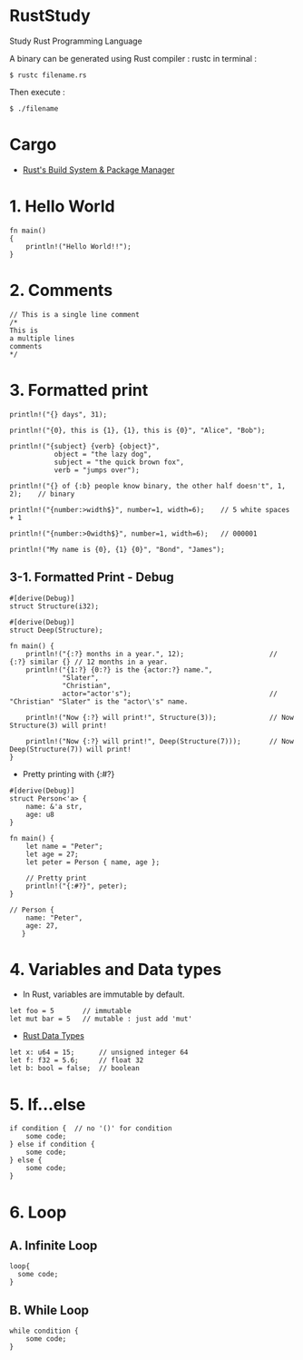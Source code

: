 # RustStudy
Study Rust Programming Language

A binary can be generated using Rust compiler : rustc
in terminal :
```
$ rustc filename.rs
```

Then execute : 
```
$ ./filename
```

# Cargo
  - [Rust's Build System & Package Manager](https://doc.rust-lang.org/book/ch01-03-hello-cargo.html)



# 1. Hello World

```
fn main()
{
    println!("Hello World!!");
}
```

# 2. Comments
```
// This is a single line comment
/* 
This is 
a multiple lines
comments 
*/
```

# 3. Formatted print
```
println!("{} days", 31);

println!("{0}, this is {1}, {1}, this is {0}", "Alice", "Bob");

println!("{subject} {verb} {object}",
           object = "the lazy dog",
           subject = "the quick brown fox",
           verb = "jumps over");
           
println!("{} of {:b} people know binary, the other half doesn't", 1, 2);    // binary

println!("{number:>width$}", number=1, width=6);    // 5 white spaces + 1

println!("{number:>0width$}", number=1, width=6);   // 000001

println!("My name is {0}, {1} {0}", "Bond", "James");
```

## 3-1. Formatted Print - Debug
```
#[derive(Debug)]
struct Structure(i32);

#[derive(Debug)]
struct Deep(Structure);

fn main() {
    println!("{:?} months in a year.", 12);                     // {:?} similar {} // 12 months in a year.
    println!("{1:?} {0:?} is the {actor:?} name.",              
             "Slater",
             "Christian",
             actor="actor's");                                  // "Christian" "Slater" is the "actor\'s" name.

    println!("Now {:?} will print!", Structure(3));             // Now Structure(3) will print!
    
    println!("Now {:?} will print!", Deep(Structure(7)));       // Now Deep(Structure(7)) will print!
}
```

- Pretty printing with {:#?}

```
#[derive(Debug)]
struct Person<'a> {
    name: &'a str,
    age: u8
}

fn main() {
    let name = "Peter";
    let age = 27;
    let peter = Person { name, age };

    // Pretty print
    println!("{:#?}", peter);
}

// Person {
    name: "Peter",
    age: 27,
   }
```

# 4. Variables and Data types
  - In Rust, variables are immutable by default.
  ```
  let foo = 5       // immutable
  let mut bar = 5   // mutable : just add 'mut'
  ```
  - [Rust Data Types](https://doc.rust-lang.org/book/ch03-02-data-types.html)
  ```
  let x: u64 = 15;      // unsigned integer 64
  let f: f32 = 5.6;     // float 32
  let b: bool = false;  // boolean
  ```

# 5. If...else
```
if condition {  // no '()' for condition
    some code;
} else if condition {
    some code;
} else {
    some code;
}
```

# 6. Loop
  ## A. Infinite Loop
  ```
  loop{
    some code;
  }
  ```

  ## B. While Loop
  ```
  while condition {
      some code;
  }
  ```
